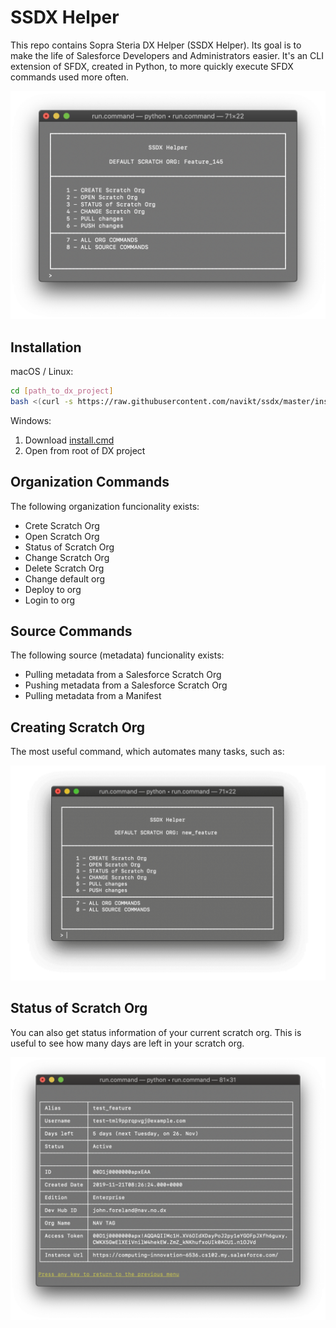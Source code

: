 # SSDX Helper

This repo contains Sopra Steria DX Helper (SSDX Helper). Its goal is to make the life of Salesforce Developers and Administrators easier. It's an CLI extension of SFDX, created in Python, to more quickly execute SFDX commands used more often.

![Screenshot](/img/terminal.png)

## Installation

macOS / Linux:

```bash
cd [path_to_dx_project]
bash <(curl -s https://raw.githubusercontent.com/navikt/ssdx/master/install.sh)
```

Windows:

1. Download 
[install.cmd](https://raw.githubusercontent.com/navikt/ssdx/master/install.cmd)
2. Open from root of DX project


## Organization Commands

The following organization funcionality exists:

- Crete Scratch Org
- Open Scratch Org
- Status of Scratch Org
- Change Scratch Org
- Delete Scratch Org
- Change default org
- Deploy to org
- Login to org

## Source Commands

The following source (metadata) funcionality exists:

- Pulling metadata from a Salesforce Scratch Org
- Pushing metadata from a Salesforce Scratch Org
- Pulling metadata from a Manifest

## Creating Scratch Org

The most useful command, which automates many tasks, such as:

![Screenshot](/img/createScratchOrg.gif)

## Status of Scratch Org

You can also get status information of your current scratch org. This is useful to see how many days are left in your scratch org.

![Screenshot](/img/status.png)
